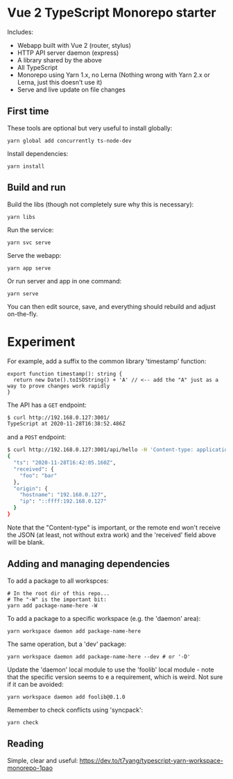 # Vue 2 TypeScript Monorepo starter

Includes:
- Webapp built with Vue 2 (router, stylus)
- HTTP API server daemon (express)
- A library shared by the above
- All TypeScript
- Monorepo using Yarn 1.x, no Lerna
  (Nothing wrong with Yarn 2.x or Lerna, just this doesn't use it)
- Serve and live update on file changes


## First time

These tools are optional but very useful to install globally:

```
yarn global add concurrently ts-node-dev
```

Install dependencies:

```
yarn install
```


## Build and run

Build the libs (though not completely sure why this is necessary):

```
yarn libs
```

Run the service:

```
yarn svc serve
```

Serve the webapp:

```
yarn app serve
```

Or run server and app in one command:

```
yarn serve
```

You can then edit source, save, and everything should rebuild and adjust on-the-fly.


# Experiment

For example, add a suffix to the common library 'timestamp' function:

```
export function timestamp(): string {
  return new Date().toISOString() + 'A' // <-- add the "A" just as a way to prove changes work rapidly
}
```

The API has a `GET` endpoint:

```bash
$ curl http://192.168.0.127:3001/
TypeScript at 2020-11-28T16:38:52.486Z
```

and a `POST` endpoint:

```bash
$ curl http://192.168.0.127:3001/api/hello -H 'Content-type: application/json' -d '{"foo":"bar"}'
{
  "ts": "2020-11-28T16:42:05.160Z",
  "received": {
    "foo": "bar"
  },
  "origin": {
    "hostname": "192.168.0.127",
    "ip": "::ffff:192.168.0.127"
  }
}
```

Note that the "Content-type" is important, or the remote end won't receive the JSON (at least,
not without extra work) and the 'received' field above will be blank.


## Adding and managing dependencies

To add a package to all workspces:

    # In the root dir of this repo...
    # The "-W" is the important bit:
    yarn add package-name-here -W

To add a package to a specific workspace (e.g. the 'daemon' area):

    yarn workspace daemon add package-name-here

The same operation, but a 'dev' package:

    yarn workspace daemon add package-name-here --dev # or '-D'

Update the 'daemon' local module to use the 'foolib' local module - note that
the specific version seems to e a requirement, which is weird. Not sure if it
can be avoided:

    yarn workspace daemon add foolib@0.1.0

Remember to check conflicts using 'syncpack':

    yarn check


## Reading

Simple, clear and useful:
https://dev.to/t7yang/typescript-yarn-workspace-monorepo-1pao

